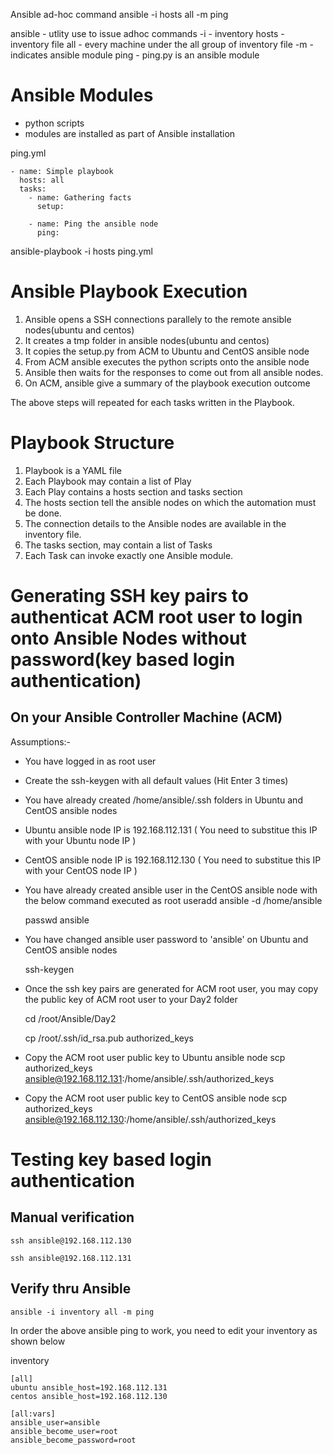 Ansible ad-hoc command
ansible -i hosts all -m ping

ansible - utlity use to issue adhoc commands
-i - inventory
hosts - inventory file
all -  every machine under the all group of inventory file
-m - indicates ansible module
ping - ping.py is an ansible module

# Ansible Modules
* python scripts
* modules are installed as part of Ansible installation

ping.yml

    - name: Simple playbook
      hosts: all
      tasks:
        - name: Gathering facts
          setup:
      
        - name: Ping the ansible node
          ping:
          
ansible-playbook -i hosts ping.yml

# Ansible Playbook Execution 
1. Ansible opens a SSH connections parallely to the remote ansible nodes(ubuntu and centos)
2. It creates a tmp folder in ansible nodes(ubuntu and centos)
3. It copies the setup.py from ACM to Ubuntu and CentOS ansible node
4. From ACM ansible executes the python scripts onto the ansible node
5. Ansible then waits for the responses to come out from all ansible nodes.
6. On ACM, ansible give a summary of the playbook execution outcome

The above steps will repeated for each tasks written in the Playbook.

# Playbook Structure
1. Playbook is a YAML file
2. Each Playbook may contain a list of Play
3. Each Play contains a hosts section and tasks section
4. The hosts section tell the ansible nodes on which the automation must be done. 
5. The connection details to the Ansible nodes are available in the inventory file.
6. The tasks section, may contain a list of Tasks
7. Each Task can invoke exactly one Ansible module.


# Generating SSH key pairs to authenticat ACM root user to login onto Ansible Nodes without password(key based login authentication)

## On your Ansible Controller Machine (ACM)

Assumptions:-
* You have logged in as root user
* Create the ssh-keygen with all default values (Hit Enter 3 times)
* You have already created /home/ansible/.ssh folders in Ubuntu and CentOS ansible nodes
* Ubuntu ansible node IP is 192.168.112.131 ( You need to substitue this IP with your Ubuntu node IP )
* CentOS ansible node IP is 192.168.112.130 ( You need to substitue this IP with your CentOS node IP )
* You have already created ansible user in the CentOS ansible node with the below command executed as root
    useradd ansible -d /home/ansible
    
    passwd ansible
* You have changed ansible user password to 'ansible' on Ubuntu and CentOS ansible nodes

    ssh-keygen
    
* Once the ssh key pairs are generated for ACM root user, you may copy the public key of ACM root user to your Day2 folder

   cd /root/Ansible/Day2

   cp /root/.ssh/id_rsa.pub authorized_keys
   
* Copy the ACM root user public key to Ubuntu ansible node
    scp authorized_keys ansible@192.168.112.131:/home/ansible/.ssh/authorized_keys

* Copy the ACM root user public key to CentOS ansible node
    scp authorized_keys ansible@192.168.112.130:/home/ansible/.ssh/authorized_keys
    
# Testing key based login authentication

## Manual verification
    ssh ansible@192.168.112.130

    ssh ansible@192.168.112.131
    
## Verify thru Ansible
    ansible -i inventory all -m ping

In order the above ansible ping to work, you need to edit your inventory as shown below

inventory

    [all]
    ubuntu ansible_host=192.168.112.131
    centos ansible_host=192.168.112.130
    
    [all:vars]
    ansible_user=ansible
    ansible_become_user=root
    ansible_become_password=root

